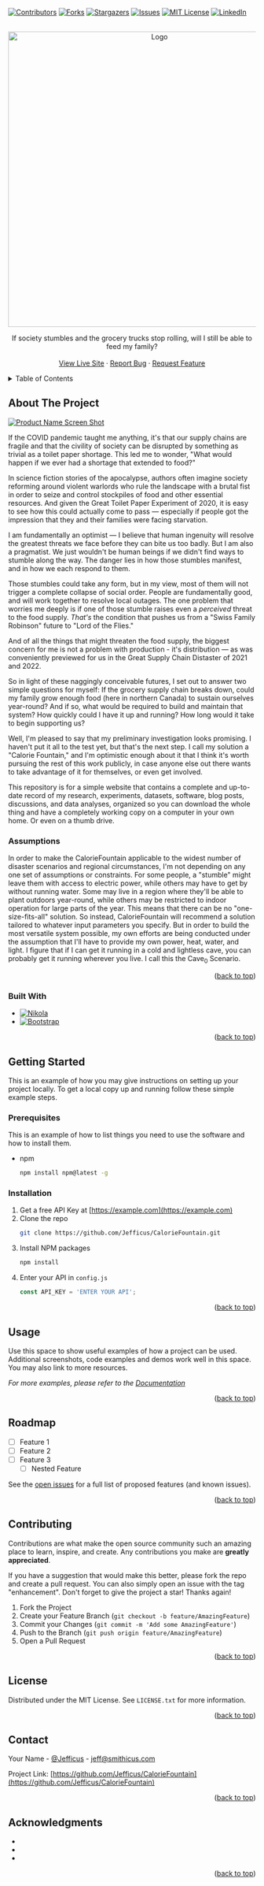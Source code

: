 <!-- Improved compatibility of back to top link: See: https://github.com/othneildrew/Best-README-Template/pull/73 -->
<a name="readme-top"></a>
<!--
*** Thanks for checking out the Best-README-Template. If you have a suggestion
*** that would make this better, please fork the repo and create a pull request
*** or simply open an issue with the tag "enhancement".
*** Don't forget to give the project a star!
*** Thanks again! Now go create something AMAZING! :D
-->



<!-- PROJECT SHIELDS -->
<!--
*** I'm using markdown "reference style" links for readability.
*** Reference links are enclosed in brackets [ ] instead of parentheses ( ).
*** See the bottom of this document for the declaration of the reference variables
*** for contributors-url, forks-url, etc. This is an optional, concise syntax you may use.
*** https://www.markdownguide.org/basic-syntax/#reference-style-links
-->
[![Contributors][contributors-shield]][contributors-url]
[![Forks][forks-shield]][forks-url]
[![Stargazers][stars-shield]][stars-url]
[![Issues][issues-shield]][issues-url]
[![MIT License][license-shield]][license-url]
[![LinkedIn][linkedin-shield]][linkedin-url]



<!-- PROJECT LOGO -->
<br />
<div align="center">
  <a href="https://github.com/Jefficus/CalorieFountain">
    <img src="https://jefficus.github.io/caloriefountain/images/logo3-w-text.png" alt="Logo" width="600">
  </a>

<!-- <h3 align="center">CalorieFountain</h3> -->

  <p align="center">
    If society stumbles and the grocery trucks stop rolling, will I still be able to feed my family?
    <br />
    <br />
    <a href="https://jefficus.github.io/caloriefountain">View Live Site</a>
    ·
    <a href="https://github.com/Jefficus/CalorieFountain/issues">Report Bug</a>
    ·
    <a href="https://github.com/Jefficus/CalorieFountain/issues">Request Feature</a>
  </p>
</div>



<!-- TABLE OF CONTENTS -->
<details>
  <summary>Table of Contents</summary>
  <ol>
    <li>
      <a href="#about-the-project">About The Project</a>
      <ul>
        <li><a href="#built-with">Built With</a></li>
      </ul>
    </li>
    <li>
      <a href="#getting-started">Getting Started</a>
      <ul>
        <li><a href="#prerequisites">Prerequisites</a></li>
        <li><a href="#installation">Installation</a></li>
      </ul>
    </li>
    <li><a href="#usage">Usage</a></li>
    <li><a href="#roadmap">Roadmap</a></li>
    <li><a href="#contributing">Contributing</a></li>
    <li><a href="#license">License</a></li>
    <li><a href="#contact">Contact</a></li>
    <li><a href="#acknowledgments">Acknowledgments</a></li>
  </ol>
</details>



<!-- ABOUT THE PROJECT -->
## About The Project

[![Product Name Screen Shot][product-screenshot]](https://example.com)

If the COVID pandemic taught me anything, it's that our supply chains are fragile and that the civility of society can be disrupted by something as trivial as a toilet paper shortage. This led me to wonder, "What would happen if we ever had a shortage that extended to food?"

In science fiction stories of the apocalypse, authors often imagine society reforming around violent warlords who rule the landscape with a brutal fist in order to seize and control stockpiles of food and other essential resources. And given the Great Toilet Paper Experiment of 2020, it is easy to see how this could actually come to pass — especially if people got the impression that they and their families were facing starvation.

I am fundamentally an optimist — I believe that human ingenuity will resolve the greatest threats we face before they can bite us too badly. But I am also a pragmatist. We just wouldn't be human beings if we didn't find ways to stumble along the way. The danger lies in how those stumbles manifest, and in how we each respond to them. 

Those stumbles could take any form, but in my view, most of them will not trigger a complete collapse of social order. People are fundamentally good, and will work together to resolve local outages. The one problem that worries me deeply is if one of those stumble raises even a *perceived* threat to the food supply. *That's* the condition that pushes us from a "Swiss Family Robinson" future to "Lord of the Flies." 

And of all the things that might threaten the food supply, the biggest concern for me is not a problem with production - it's distribution — as was conveniently previewed for us in the Great Supply Chain Distaster of 2021 and 2022.

So in light of these naggingly conceivable futures, I set out to answer two simple questions for myself: If the grocery supply chain breaks down, could my family grow enough food (here in northern Canada) to sustain ourselves year-round? And if so, what would be required to build and maintain that system? How quickly could I have it up and running? How long would it take to begin supporting us?

Well, I'm pleased to say that my preliminary investigation looks promising. I haven't put it all to the test yet, but that's the next step. I call my solution a "Calorie Fountain," and I'm optimistic enough about it that I think it's worth pursuing the rest of this work publicly, in case anyone else out there wants to take advantage of it for themselves, or even get involved.

This repository is for a simple website that contains a complete and up-to-date record of my research, experiments, datasets, software, blog posts, discussions, and data analyses, organized so you can download the whole thing and have a completely working copy on a computer in your own home. Or even on a thumb drive.

### Assumptions
In order to make the CalorieFountain applicable to the widest number of disaster scenarios and regional circumstances, I'm not depending on any one set of assumptions or constraints. For some people, a "stumble" might leave them with access to electric power, while others may have to get by without running water. Some may live in a region where they'll be able to plant outdoors year-round, while others may be restricted to indoor operation for large parts of the year. This means that there can be no "one-size-fits-all" solution. So instead, CalorieFountain will recommend a solution tailored to whatever input parameters you specify. But in order to build the most versatile system possible, my own efforts are being conducted under the assumption that I'll have to provide my own power, heat, water, and light. I figure that if I can get it running in a cold and lightless cave, you can probably get it running wherever you live. I call this the Cave<sub>0</sub> Scenario.

<p align="right">(<a href="#readme-top">back to top</a>)</p>



### Built With

* [![Nikola][Nikola.com]][Nikola-URL]
* [![Bootstrap][Bootstrap.com]][Bootstrap-url]

<p align="right">(<a href="#readme-top">back to top</a>)</p>



<!-- GETTING STARTED -->
## Getting Started

This is an example of how you may give instructions on setting up your project locally.
To get a local copy up and running follow these simple example steps.

### Prerequisites

This is an example of how to list things you need to use the software and how to install them.
* npm
  ```sh
  npm install npm@latest -g
  ```

### Installation

1. Get a free API Key at [https://example.com](https://example.com)
2. Clone the repo
   ```sh
   git clone https://github.com/Jefficus/CalorieFountain.git
   ```
3. Install NPM packages
   ```sh
   npm install
   ```
4. Enter your API in `config.js`
   ```js
   const API_KEY = 'ENTER YOUR API';
   ```

<p align="right">(<a href="#readme-top">back to top</a>)</p>



<!-- USAGE EXAMPLES -->
## Usage

Use this space to show useful examples of how a project can be used. Additional screenshots, code examples and demos work well in this space. You may also link to more resources.

_For more examples, please refer to the [Documentation](https://example.com)_

<p align="right">(<a href="#readme-top">back to top</a>)</p>



<!-- ROADMAP -->
## Roadmap

- [ ] Feature 1
- [ ] Feature 2
- [ ] Feature 3
    - [ ] Nested Feature

See the [open issues](https://github.com/Jefficus/CalorieFountain/issues) for a full list of proposed features (and known issues).

<p align="right">(<a href="#readme-top">back to top</a>)</p>



<!-- CONTRIBUTING -->
## Contributing

Contributions are what make the open source community such an amazing place to learn, inspire, and create. Any contributions you make are **greatly appreciated**.

If you have a suggestion that would make this better, please fork the repo and create a pull request. You can also simply open an issue with the tag "enhancement".
Don't forget to give the project a star! Thanks again!

1. Fork the Project
2. Create your Feature Branch (`git checkout -b feature/AmazingFeature`)
3. Commit your Changes (`git commit -m 'Add some AmazingFeature'`)
4. Push to the Branch (`git push origin feature/AmazingFeature`)
5. Open a Pull Request

<p align="right">(<a href="#readme-top">back to top</a>)</p>



<!-- LICENSE -->
## License

Distributed under the MIT License. See `LICENSE.txt` for more information.

<p align="right">(<a href="#readme-top">back to top</a>)</p>



<!-- CONTACT -->
## Contact

Your Name - [@Jefficus](https://twitter.com/Jefficus) - jeff@smithicus.com

Project Link: [https://github.com/Jefficus/CalorieFountain](https://github.com/Jefficus/CalorieFountain)

<p align="right">(<a href="#readme-top">back to top</a>)</p>



<!-- ACKNOWLEDGMENTS -->
## Acknowledgments

* []()
* []()
* []()

<p align="right">(<a href="#readme-top">back to top</a>)</p>



<!-- MARKDOWN LINKS & IMAGES -->
<!-- https://www.markdownguide.org/basic-syntax/#reference-style-links -->
[contributors-shield]: https://img.shields.io/github/contributors/Jefficus/CalorieFountain.svg?style=for-the-badge
[contributors-url]: https://github.com/Jefficus/CalorieFountain/graphs/contributors
[forks-shield]: https://img.shields.io/github/forks/Jefficus/CalorieFountain.svg?style=for-the-badge
[forks-url]: https://github.com/Jefficus/CalorieFountain/network/members
[stars-shield]: https://img.shields.io/github/stars/Jefficus/CalorieFountain.svg?style=for-the-badge
[stars-url]: https://github.com/Jefficus/CalorieFountain/stargazers
[issues-shield]: https://img.shields.io/github/issues/Jefficus/CalorieFountain.svg?style=for-the-badge
[issues-url]: https://github.com/Jefficus/CalorieFountain/issues
[license-shield]: https://img.shields.io/github/license/Jefficus/CalorieFountain.svg?style=for-the-badge
[license-url]: https://github.com/Jefficus/CalorieFountain/blob/master/LICENSE.txt
[linkedin-shield]: https://img.shields.io/badge/-LinkedIn-black.svg?style=for-the-badge&logo=linkedin&colorB=555
[linkedin-url]: https://linkedin.com/in/linkedin_username
[product-screenshot]: images/screenshot.png
[Nikola.com]: https://github.com/getnikola/nikola/workflows/Nikola%20CI/badge.svg
[Nikola-URL]: https://github.com/getnikola/nikola/actions
[Bootstrap.com]: https://img.shields.io/badge/Bootstrap-563D7C?style=for-the-badge&logo=bootstrap&logoColor=white
[Bootstrap-url]: https://getbootstrap.com

